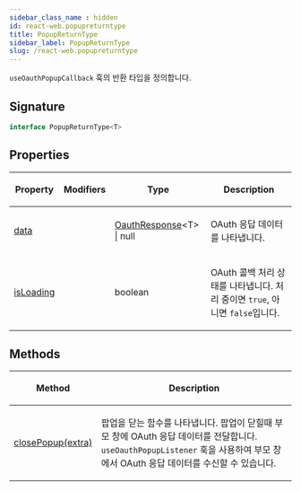```yaml
---
sidebar_class_name : hidden
id: react-web.popupreturntype
title: PopupReturnType
sidebar_label: PopupReturnType
slug: /react-web.popupreturntype
---
```






`useOauthPopupCallback` 훅의 반환 타입을 정의합니다.

## Signature

```typescript
interface PopupReturnType<T> 
```

## Properties

<table><thead><tr><th>

Property


</th><th>

Modifiers


</th><th>

Type


</th><th>

Description


</th></tr></thead>
<tbody><tr><td>

[data](./react-web.popupreturntype.data)


</td><td>


</td><td>

[OauthResponse](./react-web.oauthresponse)&lt;T&gt; \| null


</td><td>

OAuth 응답 데이터를 나타냅니다.


</td></tr>
<tr><td>

[isLoading](./react-web.popupreturntype.isloading)


</td><td>


</td><td>

boolean


</td><td>

OAuth 콜백 처리 상태를 나타냅니다. 처리 중이면 `true`, 아니면 `false`입니다.


</td></tr>
</tbody></table>

## Methods

<table><thead><tr><th>

Method


</th><th>

Description


</th></tr></thead>
<tbody><tr><td>

[closePopup(extra)](./react-web.popupreturntype.closepopup)


</td><td>

팝업을 닫는 함수를 나타냅니다. 팝업이 닫힐때 부모 창에 OAuth 응답 데이터를 전달합니다. `useOauthPopupListener` 훅을 사용하여 부모 창에서 OAuth 응답 데이터를 수신할 수 있습니다.


</td></tr>
</tbody></table>

